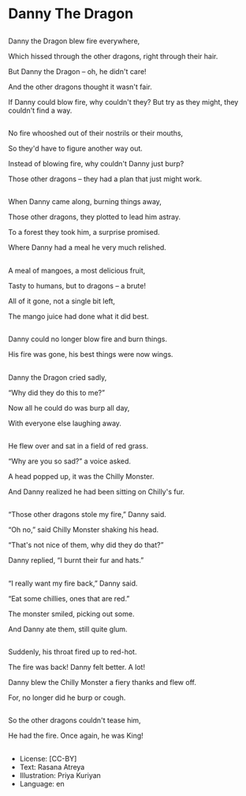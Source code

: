 # Danny The Dragon

##
Danny the Dragon blew fire everywhere,

Which hissed through the other dragons, right through their hair.

But Danny the Dragon – oh, he didn't care!

And the other dragons thought it wasn't fair.

If Danny could blow fire, why couldn't they?
But try as they might, they couldn't find a way.

##
No fire whooshed out of their nostrils or their mouths,

So they'd have to figure another way out.

Instead of blowing fire, why couldn't Danny just burp?

Those other dragons – they had a plan that just might work.

##
When Danny came along, burning things away,

Those other dragons, they plotted to lead him astray.

To a forest they took him, a surprise promised.

Where Danny had a meal he very much relished.

##
A meal of mangoes, a most delicious fruit,

Tasty to humans, but to dragons – a brute!

All of it gone, not a single bit left,

The mango juice had done what it did best.

##
Danny could no longer blow fire and burn things.

His fire was gone, his best things were now wings.

##
Danny the Dragon cried sadly,

“Why did they do this to me?”

Now all he could do was burp all day,

With everyone else laughing away.

##
He flew over and sat in a field of red grass.

“Why are you so sad?” a voice asked.

A head popped up, it was the Chilly Monster.

And Danny realized he had been sitting on Chilly's fur.

##
“Those other dragons stole my fire,” Danny said.

“Oh no,” said Chilly Monster shaking his head.

“That's not nice of them, why did they do that?”

Danny replied, “I burnt their fur and hats.”

##
“I really want my fire back,” Danny said.

“Eat some chillies, ones that are red.”

The monster smiled, picking out some.

And Danny ate them, still quite glum.

##
Suddenly, his throat fired up to red-hot.

The fire was back! Danny felt better. A lot!

Danny blew the Chilly Monster a fiery thanks and flew off.

For, no longer did he burp or cough.

##
So the other dragons couldn't tease him,

He had the fire. Once again, he was King!

##
* License: [CC-BY]
* Text: Rasana Atreya
* Illustration: Priya Kuriyan
* Language: en
